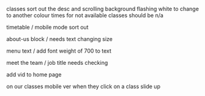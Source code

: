classes 
    sort out the desc and scrolling
    background flashing white to change to another colour
    times for not available classes should be n/a

timetable /
    mobile mode sort out

about-us block /
    needs text changing size

menu text /
    add font weight of 700 to text

meet the team /
    job title needs checking

add vid to home page

on our classes mobile ver
    when they click on a class slide up
    